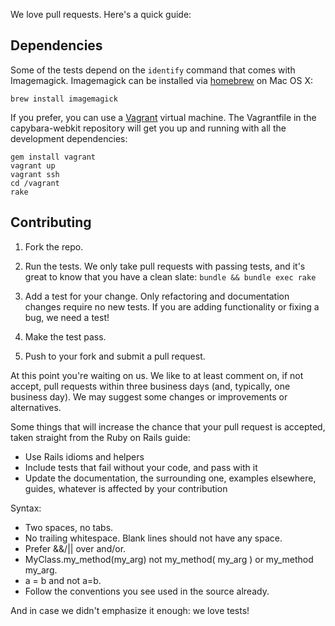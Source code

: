 We love pull requests. Here's a quick guide:

## Dependencies

Some of the tests depend on the `identify` command that comes with Imagemagick.
Imagemagick can be installed via [homebrew](http://mxcl.github.com/homebrew/) on
Mac OS X:

    brew install imagemagick

If you prefer, you can use a [Vagrant](http://www.vagrantup.com/) virtual
machine. The Vagrantfile in the capybara-webkit repository will get you up and
running with all the development dependencies:

    gem install vagrant
    vagrant up
    vagrant ssh
    cd /vagrant
    rake

## Contributing

1. Fork the repo.

2. Run the tests. We only take pull requests with passing tests, and it's great
to know that you have a clean slate: `bundle && bundle exec rake`

3. Add a test for your change. Only refactoring and documentation changes
require no new tests. If you are adding functionality or fixing a bug, we need
a test!

4. Make the test pass.

5. Push to your fork and submit a pull request.


At this point you're waiting on us. We like to at least comment on, if not
accept, pull requests within three business days (and, typically, one business
day). We may suggest some changes or improvements or alternatives.

Some things that will increase the chance that your pull request is accepted,
taken straight from the Ruby on Rails guide:

* Use Rails idioms and helpers
* Include tests that fail without your code, and pass with it
* Update the documentation, the surrounding one, examples elsewhere, guides,
  whatever is affected by your contribution

Syntax:

* Two spaces, no tabs.
* No trailing whitespace. Blank lines should not have any space.
* Prefer &&/|| over and/or.
* MyClass.my_method(my_arg) not my_method( my_arg ) or my_method my_arg.
* a = b and not a=b.
* Follow the conventions you see used in the source already.

And in case we didn't emphasize it enough: we love tests!
